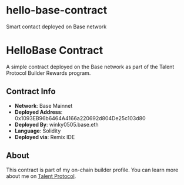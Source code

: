 # hello-base-contract
Smart contact deployed on Base network
# HelloBase Contract

A simple contract deployed on the Base network as part of the Talent Protocol Builder Rewards program.

## Contract Info

- **Network**: Base Mainnet
- **Deployed Address**: 0x1093EB96b6464A4166a220692d804De25c103d80
- **Deployed By**: winky0505.base.eth
- **Language**: Solidity
- **Deployed via**: Remix IDE

## About

This contract is part of my on-chain builder profile.
You can learn more about me on [Talent Protocol](https://talentprotocol.com).
